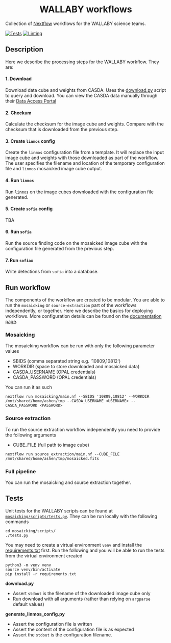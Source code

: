 <h1 align="center">WALLABY workflows</h1>

Collection of [Nextflow](https://www.nextflow.io/) workflows for the WALLABY science teams.

[![Tests](https://github.com/AusSRC/WALLABY_workflow/actions/workflows/tests.yaml/badge.svg)](https://github.com/AusSRC/WALLABY_workflow/actions/workflows/tests.yaml)
[![Linting](https://github.com/AusSRC/WALLABY_workflow/actions/workflows/lint.yaml/badge.svg)](https://github.com/AusSRC/WALLABY_workflow/actions/workflows/lint.yaml)

## Description

Here we describe the processing steps for the WALLABY workflow. They are:

#### 1. Download

Download data cube and weights from CASDA. Uses the [download.py](mosaicking/scripts/download.py) script to query and download. You can view the CASDA data manually through their [Data Access Portal](https://data.csiro.au/collections/domain/casdaObservation/search/)

#### 2. Checkum

Calculate the checksum for the image cube and weights. Compare with the checksum that is downloaded from the previous step.

#### 3. Create `linmos` config

Create the `linmos` configuration file from a template. It will replace the input image cube and weights with those downloaded as part of the workflow. The user specifies the filename and location of the temporary configuration file and `linmos` mosaicked image cube output.

#### 4. Run `linmos`

Run `linmos` on the image cubes downloaded with the configuration file generated.

#### 5. Create `sofia` config

TBA

#### 6. Run `sofia`

Run the source finding code on the mosaicked image cube with the configuration file generated from the previous step. 

#### 7. Run `sofiax`

Write detections from `sofia` into a database.

## Run workflow

The components of the workflow are created to be modular. You are able to run the `mosaicking` or `source-extraction` part of the workflows independently, or together. Here we describe the basics for deploying workflows. More configuration details can be found on the [documentation page](https://aussrc.github.io/WALLABY_workflows/).

### Mosaicking

The mosaicking workflow can be run with only the following parameter values

* SBIDS (comma separated string e.g. '10809,10812')
* WORKDIR (space to store downloaded and mosaicked data)
* CASDA_USERNAME (OPAL credentials)
* CASDA_PASSWORD (OPAL credentials)

You can run it as such

```
nextflow run mosaicking/main.nf --SBIDS '10809,10812' --WORKDIR /mnt/shared/home/ashen/tmp --CASDA_USERNAME <USERNAME> --CASDA_PASSWORD <PASSWORD>
```

### Source extraction

To run the source extraction workflow independently you need to provide the following arguments

* CUBE_FILE (full path to image cube)

```
nextflow run source_extraction/main.nf --CUBE_FILE /mnt/shared/home/ashen/tmp/mosaicked.fits
```

### Full pipeline

You can run the mosaicking and source extraction together.

## Tests

Unit tests for the WALLABY scripts can be found at [`mosaicking/scripts/tests.py`](mosaicking/scripts/tests.py). They can be run locally with the following commands

```
cd mosaicking/scripts/
./tests.py
```

You may need to create a virtual environment `venv` and install the [requirements.txt](mosiacking/requirements.txt) first. Run the following and you will be able to run the tests from the virtual environment created

```
python3 -m venv venv
source venv/bin/activate
pip install -r requirements.txt
```

**download.py**

* Assert `stdout` is the filename of the downloaded image cube only
* Run download with all arguments (rather than relying on `argparse` default values)

**generate_linmos_config.py**

* Assert the configuration file is written
* Assert the content of the configuration file is as expected
* Assert the `stdout` is the configuration filename.
